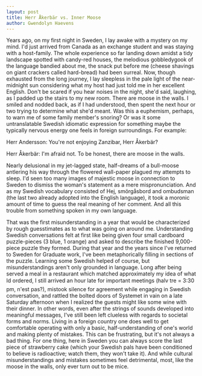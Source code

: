 ```yaml
---
layout: post
title: Herr Åkerbär vs. Inner Moose
author: Gwendolyn Haevens
---
```

Years ago, on my first night in Sweden, I lay awake with a mystery on my mind. I'd just arrived from Canada as an exchange student and was staying with a host-family. The whole experience so far landing down amidst a tidy landscape spotted with candy-red houses, the melodious gobbledygook of the language bandied about me, the snack put before me (cheese shavings on giant crackers called hard-bread) had been surreal. Now, though exhausted from the long journey, I lay sleepless in the pale light of the near-midnight sun considering what my host had just told me in her excellent English. Don't be scared if you hear noises in the night, she'd said, laughing, as I padded up the stairs to my new room. There are moose in the walls.
I smiled and nodded back, as if I had understood, then spent the next hour or two trying to determine what she'd meant. Was this a euphemism, perhaps, to warn me of some family member's snoring? Or was it some untranslatable Swedish idiomatic expression for something maybe the typically nervous energy one feels in foreign surroundings. For example:

Herr Andersson: You're not enjoying Zanzibar, Herr Åkerbär?

Herr Åkerbär: I'm afraid not. To be honest, there are moose in the walls.

Nearly delusional in my jet-lagged state, half-dreams of a bull-moose antlering his way through the flowered wall-paper plagued my attempts to sleep. I'd seen too many images of majestic moose in connection to Sweden to dismiss the woman's statement as a mere mispronunciation. And as my Swedish vocabulary consisted of Hej, smörgåsbord and ombudsman (the last two already adopted into the English language), it took a moronic amount of time to guess the real meaning of her comment. And all this trouble from something spoken in my own language.

That was the first misunderstanding in a year that would be characterized by rough guesstimates as to what was going on around me. Understanding Swedish conversations felt at first like being given four small cardboard puzzle-pieces (3 blue, 1 orange) and asked to describe the finished 9,000-piece puzzle they formed. During that year and the years since I've returned to Sweden for Graduate work, I've been metaphorically filling in sections of the puzzle.
Learning some Swedish helped of course, but misunderstandings aren't only grounded in language. Long after being served a meal in a restaurant which matched approximately my idea of what Id ordered, I still arrived an hour late for important meetings (halv tre = 3:30 pm, n'est pas?), mistook silence for agreement while engaging in Swedish conversation, and rattled the bolted doors of Systemet in vain on a late Saturday afternoon when I realized the guests might like some wine with their dinner.
In other words, even after the strings of sounds developed into meaningful messages, I've still been left clueless with regards to societal forms and norms. Living in a foreign country one does well to get comfortable operating with only a basic, half-understanding of one's world and making plenty of mistakes. This can be frustrating, but it's not always a bad thing. For one thing, here in Sweden you can always score the last piece of strawberry cake (which your Swedish pals have been conditioned to believe is radioactive; watch them, they won't take it). And while cultural misunderstandings and mistakes sometimes feel detrimental, most, like the moose in the walls, only ever turn out to be mice.
